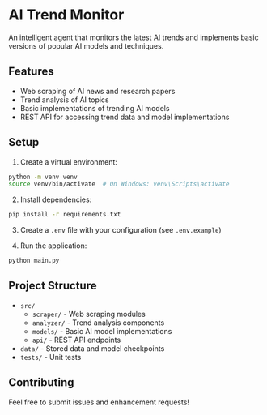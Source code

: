 # AI Trend Monitor

An intelligent agent that monitors the latest AI trends and implements basic versions of popular AI models and techniques.

## Features

- Web scraping of AI news and research papers
- Trend analysis of AI topics
- Basic implementations of trending AI models
- REST API for accessing trend data and model implementations

## Setup

1. Create a virtual environment:
```bash
python -m venv venv
source venv/bin/activate  # On Windows: venv\Scripts\activate
```

2. Install dependencies:
```bash
pip install -r requirements.txt
```

3. Create a `.env` file with your configuration (see `.env.example`)

4. Run the application:
```bash
python main.py
```

## Project Structure

- `src/`
  - `scraper/` - Web scraping modules
  - `analyzer/` - Trend analysis components
  - `models/` - Basic AI model implementations
  - `api/` - REST API endpoints
- `data/` - Stored data and model checkpoints
- `tests/` - Unit tests

## Contributing

Feel free to submit issues and enhancement requests! 